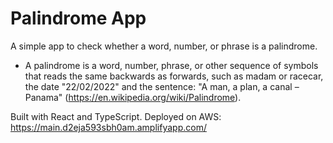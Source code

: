 # Palindrome App

A simple app to check whether a word, number, or phrase is a palindrome.

- A palindrome is a word, number, phrase, or other sequence of symbols that reads the same backwards as forwards, such as madam or racecar, the date "22/02/2022" and the sentence: "A man, a plan, a canal – Panama" (https://en.wikipedia.org/wiki/Palindrome).

Built with React and TypeScript. Deployed on AWS: https://main.d2eja593sbh0am.amplifyapp.com/
